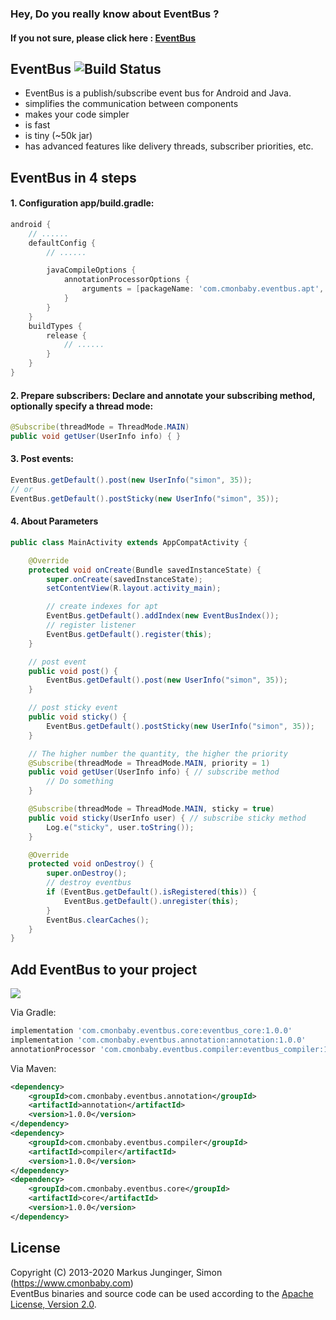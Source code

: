 ### Hey, Do you really know about EventBus ?
#### If you not sure, please click here : [EventBus](https://www.cmonbaby.com/posts/netease_eventbus.html)

## EventBus ![Build Status](https://travis-ci.org/greenrobot/EventBus.svg?branch=master)

* EventBus is a publish/subscribe event bus for Android and Java.
* simplifies the communication between components
* makes your code simpler
* is fast
* is tiny (~50k jar)
* has advanced features like delivery threads, subscriber priorities, etc.

## EventBus in 4 steps

#### 1. Configuration app/build.gradle:
```gradle
android {
    // ......
    defaultConfig {
        // ......

        javaCompileOptions {
            annotationProcessorOptions {
                arguments = [packageName: 'com.cmonbaby.eventbus.apt', className: 'EventBusIndex']
            }
        }
    }
    buildTypes {
        release {
            // ......
        }
    }
}
```

#### 2. Prepare subscribers: Declare and annotate your subscribing method, optionally specify a thread mode:
```java
@Subscribe(threadMode = ThreadMode.MAIN)
public void getUser(UserInfo info) { }
```

#### 3. Post events:
```java
EventBus.getDefault().post(new UserInfo("simon", 35));
// or
EventBus.getDefault().postSticky(new UserInfo("simon", 35));
```

#### 4. About Parameters
```java
public class MainActivity extends AppCompatActivity {

    @Override
    protected void onCreate(Bundle savedInstanceState) {
        super.onCreate(savedInstanceState);
        setContentView(R.layout.activity_main);

        // create indexes for apt
        EventBus.getDefault().addIndex(new EventBusIndex());
        // register listener
        EventBus.getDefault().register(this);
    }

    // post event
    public void post() {
        EventBus.getDefault().post(new UserInfo("simon", 35));
    }

    // post sticky event
    public void sticky() {
        EventBus.getDefault().postSticky(new UserInfo("simon", 35));
    }

    // The higher number the quantity, the higher the priority
    @Subscribe(threadMode = ThreadMode.MAIN, priority = 1)
    public void getUser(UserInfo info) { // subscribe method
        // Do something
    }

    @Subscribe(threadMode = ThreadMode.MAIN, sticky = true)
    public void sticky(UserInfo user) { // subscribe sticky method
        Log.e("sticky", user.toString());
    }

    @Override
    protected void onDestroy() {
        super.onDestroy();
        // destroy eventbus
        if (EventBus.getDefault().isRegistered(this)) {
            EventBus.getDefault().unregister(this);
        }
        EventBus.clearCaches();
    }
}
```

## Add EventBus to your project
<a href="https://www.cmonbaby.com/posts/netease_modular.html">
<img src="https://img.shields.io/bintray/v/cmonbaby/simon/eventbus_annotation?label=maven-central"></a>

Via Gradle:
```gradle
implementation 'com.cmonbaby.eventbus.core:eventbus_core:1.0.0'
implementation 'com.cmonbaby.eventbus.annotation:annotation:1.0.0'
annotationProcessor 'com.cmonbaby.eventbus.compiler:eventbus_compiler:1.0.0'
```

Via Maven:
```xml
<dependency>
    <groupId>com.cmonbaby.eventbus.annotation</groupId>
    <artifactId>annotation</artifactId>
    <version>1.0.0</version>
</dependency>
<dependency>
    <groupId>com.cmonbaby.eventbus.compiler</groupId>
    <artifactId>compiler</artifactId>
    <version>1.0.0</version>
</dependency>
<dependency>
    <groupId>com.cmonbaby.eventbus.core</groupId>
    <artifactId>core</artifactId>
    <version>1.0.0</version>
</dependency>
```

## License

Copyright (C) 2013-2020 Markus Junginger, Simon (https://www.cmonbaby.com)  
EventBus binaries and source code can be used according to the [Apache License, Version 2.0](LICENSE).
